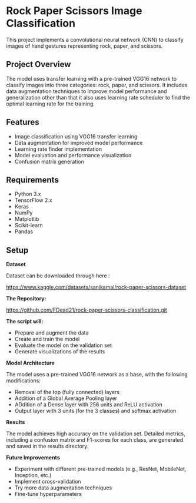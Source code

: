 # Rock Paper Scissors Image Classification

This project implements a convolutional neural network (CNN) to classify images of hand gestures representing rock, paper, and scissors.

## Project Overview

The model uses transfer learning with a pre-trained VGG16 network to classify images into three categories: rock, paper, and scissors. It includes data augmentation techniques to improve model performance and generalization other than that it also uses learning rate scheduler to find the optimal learning rate for the training.

## Features

- Image classification using VGG16 transfer learning
- Data augmentation for improved model performance
- Learning rate finder implementation
- Model evaluation and performance visualization
- Confusion matrix generation

## Requirements

- Python 3.x
- TensorFlow 2.x
- Keras
- NumPy
- Matplotlib
- Scikit-learn
- Pandas

## Setup

**Dataset**

Dataset can be downloaded through here : 

https://www.kaggle.com/datasets/sanikamal/rock-paper-scissors-dataset

**The Repository:**

https://github.com/FDead21/rock-paper-scissors-classification.git

**The script will:**

- Prepare and augment the data
- Create and train the model
- Evaluate the model on the validation set
- Generate visualizations of the results


**Model Architecture**

The model uses a pre-trained VGG16 network as a base, with the following modifications:

- Removal of the top (fully connected) layers
- Addition of a Global Average Pooling layer
- ADdition of a Dense layer with 256 units and ReLU activation
- Output layer with 3 units (for the 3 classes) and softmax activation


**Results**

The model achieves high accuracy on the validation set. Detailed metrics, including a confusion matrix and F1-scores for each class, are generated and saved in the results directory.


**Future Improvements**

- Experiment with different pre-trained models (e.g., ResNet, MobileNet, Inception, etc.)
- Implement cross-validation
- Try more data augmentation techniques
- Fine-tune hyperparameters
